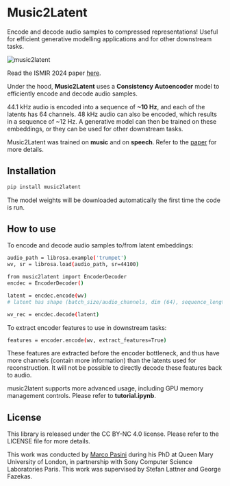 # Music2Latent
Encode and decode audio samples to compressed representations! Useful for efficient generative modelling applications and for other downstream tasks.

![music2latent](music2latent.png)

Read the ISMIR 2024 paper [here](https://arxiv.org/).

Under the hood, __Music2Latent__ uses a __Consistency Autoencoder__ model to efficiently encode and decode audio samples.

44.1 kHz audio is encoded into a sequence of __~10 Hz__, and each of the latents has 64 channels.
48 kHz audio can also be encoded, which results in a sequence of ~12 Hz.
A generative model can then be trained on these embeddings, or they can be used for other downstream tasks.

Music2Latent was trained on __music__ and on __speech__. Refer to the [paper](https://arxiv.org/) for more details.


## Installation

   ```bash
   pip install music2latent
   ```
The model weights will be downloaded automatically the first time the code is run.


## How to use
To encode and decode audio samples to/from latent embeddings:
   ```bash
   audio_path = librosa.example('trumpet')
   wv, sr = librosa.load(audio_path, sr=44100)

   from music2latent import EncoderDecoder
   encdec = EncoderDecoder()

   latent = encdec.encode(wv)
   # latent has shape (batch_size/audio_channels, dim (64), sequence_length)

   wv_rec = encdec.decode(latent)
   ```
To extract encoder features to use in downstream tasks:
   ```bash
   features = encoder.encode(wv, extract_features=True)
   ```
These features are extracted before the encoder bottleneck, and thus have more channels (contain more information) than the latents used for reconstruction. It will not be possible to directly decode these features back to audio.

music2latent supports more advanced usage, including GPU memory management controls. Please refer to __tutorial.ipynb__.


## License
This library is released under the CC BY-NC 4.0 license. Please refer to the LICENSE file for more details.



This work was conducted by [Marco Pasini](https://twitter.com/marco_ppasini) during his PhD at Queen Mary University of London, in partnership with Sony Computer Science Laboratories Paris.
This work was supervised by Stefan Lattner and George Fazekas.